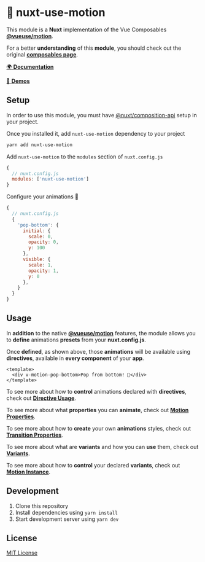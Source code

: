 # 🤹 nuxt-use-motion

This module is a **Nuxt** implementation of the Vue Composables [**@vueuse/motion**](https://github.com/vueuse/motion).

For a better **understanding** of this **module**, you should check out the original [**composables page**](https://github.com/vueuse/motion).

[🌍 **Documentation**](https://vue-use-motion.netlify.app)

[👀 **Demos**](https://vue-use-motion-demo.netlify.app)

## Setup

In order to use this module, you must have [@nuxt/composition-api](https://composition-api.nuxtjs.org/) setup in your project.

Once you installed it, add `nuxt-use-motion` dependency to your project

```bash
yarn add nuxt-use-motion
```

Add `nuxt-use-motion` to the `modules` section of `nuxt.config.js`

```js
{
  // nuxt.config.js
  modules: ['nuxt-use-motion']
}
```

Configure your animations 🤹

```js
{
  // nuxt.config.js
  {
    'pop-bottom': {
      initial: {
        scale: 0,
        opacity: 0,
        y: 100
      },
      visible: {
        scale: 1,
        opacity: 1,
        y: 0
      },
    }
  }
}
```

## Usage

In **addition** to the native [**@vueuse/motion**](https://vue-use-motion.netlify.app) features, the module allows you to **define** animations **presets** from your **nuxt.config.js**.

Once **defined**, as shown above, those **animations** will be available using **directives**, available in **every component** of your **app**.

```vue
<template>
  <div v-motion-pop-bottom>Pop from bottom! 🎺</div>
</template>
```

To see more about how to **control** animations declared with **directives**, check out [**Directive Usage**](https://vue-use-motion.netlify.app/directive-usage).

To see more about what **properties** you can **animate**, check out [**Motion Properties**](https://vue-use-motion.netlify.app/motion-properties).

To see more about how to **create** your own **animations** styles, check out [**Transition Properties**](https://vue-use-motion.netlify.app/transition-properties).

To see more about what are **variants** and how you can **use** them, check out [**Variants**](https://vue-use-motion.netlify.app/variants).

To see more about how to **control** your declared **variants**, check out [**Motion Instance**](https://vue-use-motion.netlify.app/motion-instance).

## Development

1. Clone this repository
2. Install dependencies using `yarn install`
3. Start development server using `yarn dev`

## License

[MIT License](./LICENSE)
